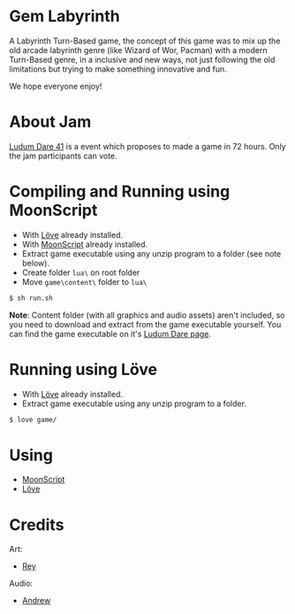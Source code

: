 # Gem Labyrinth
A Labyrinth Turn-Based game, the concept of this game was to mix up the old arcade labyrinth genre (like Wizard of Wor, Pacman) with a modern Turn-Based genre, in a inclusive and new ways, not just following the old limitations but trying to make something innovative and fun.

We hope everyone enjoy!

# About Jam
[Ludum Dare 41](https://ldjam.com/events/ludum-dare/41) is a event which proposes to made a game in 72 hours. Only the jam participants can vote.

# Compiling and Running using MoonScript
- With [Löve](https://love2d.org/) already installed.
- With [MoonScript](https://moonscript.org) already installed.
- Extract game executable using any unzip program to a folder (see note below).
- Create folder `lua\` on root folder
- Move `game\content\` folder to `lua\`
```bash
$ sh run.sh
```

**Note**: Content folder (with all graphics and audio assets) aren't included, so you need to download and extract from the game executable yourself.
You can find the game executable on it's [Ludum Dare page](https://ldjam.com/events/ludum-dare/41/gem-labyrinth).

# Running using Löve
- With [Löve](https://love2d.org/) already installed.
- Extract game executable using any unzip program to a folder.
```bash
$ love game/
```

# Using
- [MoonScript](https://moonscript.org)
- [Löve](https://love2d.org/)

# Credits
Art:
- [Rey](https://twitter.com/Reylisten)

Audio:
- [Andrew](https://soundcloud.com/andrew-marques-1)

